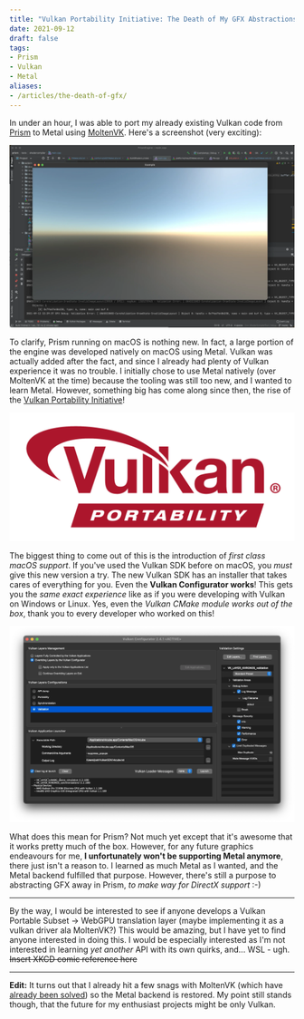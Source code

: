 ```yaml
---
title: "Vulkan Portability Initiative: The Death of My GFX Abstractions?"
date: 2021-09-12
draft: false
tags:
- Prism
- Vulkan
- Metal
aliases:
- /articles/the-death-of-gfx/
---
```


In under an hour, I was able to port my already existing Vulkan code from [Prism](/projects/prism)
to Metal using [MoltenVK](https://github.com/KhronosGroup/MoltenVK). <!--more--> Here's a screenshot (very exciting):

![Screenshot of Prism running on macOS over MoltenVK](prism-on-mac-vulkan.webp)

To clarify, Prism running on macOS is nothing new. In fact, a large portion of the engine was
developed natively on macOS using Metal. Vulkan was actually added after the fact, and since I already had plenty of
Vulkan experience it was no trouble. I initially chose to use Metal natively (over MoltenVK at the time) because the tooling was still too new, and I wanted to learn Metal. However, something big has come along since then, the rise of the [Vulkan Portability Initiative](https://www.vulkan.org/portability)!

![Vulkan Portability Logo](Vulkan-Portability.svg)

The biggest thing to come out of this is the introduction of _first class macOS support_. If you've used the Vulkan SDK before on macOS, you _must_ give this new version a try. The new Vulkan SDK has an installer that takes cares of everything for you. Even the **Vulkan Configurator works**! This gets you the _same exact experience_ like as if you were developing with Vulkan on Windows or Linux. Yes, even the _Vulkan CMake module works out of the box_, thank you to every developer who worked on this!

![Screenshot of Vulkan configurator running on macOS](vkconfig-mac.webp)

What does this mean for Prism? Not much yet except that it's awesome that it works pretty much of the box. However, for any future graphics endeavours for me, **I unfortunately won't be supporting Metal anymore**, there just isn't a reason to. I learned as much Metal as I wanted, and the Metal backend fulfilled that purpose. However, there's still a purpose to abstracting GFX away in Prism, _to make way for DirectX support_ :-)

---

By the way, I would be interested to see if anyone develops a Vulkan Portable Subset -> WebGPU translation layer (maybe implementing it as a vulkan driver ala MoltenVK?) This would be amazing, but I have yet to find
anyone interested in doing this. I would be especially interested as I'm not interested in learning _yet another_ API with its own quirks, and... WSL - ugh. ~~Insert XKCD comic reference here~~

---

**Edit:** It turns out that I already hit a few snags with MoltenVK (which have [already been solved](https://github.com/KhronosGroup/MoltenVK/pull/1539)) so the Metal backend is restored. My point still stands though, that the future for my enthusiast projects might be only Vulkan.
